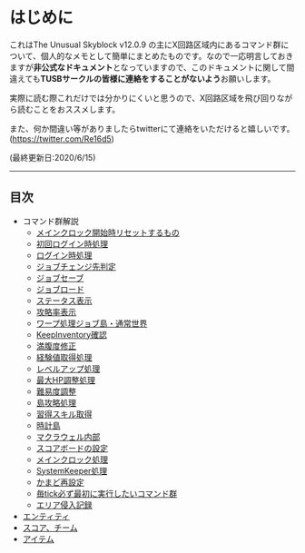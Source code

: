# はじめに

これはThe Unusual Skyblock v12.0.9 の主にX回路区域内にあるコマンド群について、個人的なメモとして簡単にまとめたものです。なので一応明言しておきますが**非公式なドキュメント**となっていますので、このドキュメントに関して間違えても**TUSBサークルの皆様に連絡をすることがないよう**お願いします。

実際に読む際これだけでは分かりにくいと思うので、X回路区域を飛び回りながら読むことをおススメします。

また、何か間違い等がありましたらtwitterにて連絡をいただけると嬉しいです。(<https://twitter.com/Re16d5>)

(最終更新日:2020/6/15)

---

## 目次

- コマンド群解説
  - [メインクロック開始時リセットするもの]
  - [初回ログイン時処理]
  - [ログイン時処理]
  - [ジョブチェンジ先判定]
  - [ジョブセーブ]
  - [ジョブロード]
  - [ステータス表示]
  - [攻略率表示]
  - [ワープ処理ジョブ島・通常世界]
  - [KeepInventory確認]
  - [満腹度修正]
  - [経験値取得処理]
  - [レベルアップ処理]
  - [最大HP調整処理]
  - [難易度調整]
  - [島攻略処理]
  - [習得スキル取得]
  - [時計島]
  - [マクラウェル内部]
  - [スコアボードの設定]
  - [メインクロック処理]
  - [SystemKeeper処理]
  - [かまど再設定]
  - [毎tick必ず最初に実行したいコマンド群]
  - [エリア侵入記録]
- [エンティティ](entity/TUSB_Analysis_Entity.html)
- [スコア、チーム](others/TUSB_Analysis_Data.html)
- [アイテム](others/TUSB_Analysis_Item.md)

[CommonGM]:/TUSB_Analysis/entity/TUSB_Analysis_Entity.html
[エンダーマイト]:/TUSB_Analysis/entity/TUSB_Analysis_Entity.html
[SystemKeeper]:/TUSB_Analysis/entity/TUSB_Analysis_Entity.html
[地下世界]:/TUSB_Analysis/entity/TUSB_Analysis_Entity.html
[クラウディア]:/TUSB_Analysis/entity/TUSB_Analysis_Entity.html
[テーブルマウンテン]:/TUSB_Analysis/entity/TUSB_Analysis_Entity.html
[ガリバーランド]:/TUSB_Analysis/entity/TUSB_Analysis_Entity.html
[トカルトコルデ]:/TUSB_Analysis/entity/TUSB_Analysis_Entity.html
[お試しセットの印玉]:/TUSB_Analysis/entity/TUSB_Analysis_Item.html
[ViewPoint(仮)]:/TUSB_Analysis/entity/TUSB_Analysis_Entity.html
[秒針]:/TUSB_Analysis/entity/TUSB_Analysis_Entity.html
[分針]:/TUSB_Analysis/entity/TUSB_Analysis_Entity.html
[時針]:/TUSB_Analysis/entity/TUSB_Analysis_Entity.html

[jobSave]:/TUSB_Analysis/others/TUSB_Analysis_Data.html
[jobLoad]:/TUSB_Analysis/others/TUSB_Analysis_Data.html

[お試しセットの印玉]:/TUSB_Analysis/others/TUSB_Analysis_Item.html

[メインクロック開始時リセットするもの]:./TUSB_Analysis/command/rest.html
[初回ログイン時処理]:/TUSB_Analysis/command/firstLoginProcessing.md
[ログイン時処理]:./TUSB_Analysis/command/loginProcessing.md
[ジョブチェンジ先判定]:/TUSB_Analysis/command/jobChangeJudgemnt.html
[ジョブセーブ]:/TUSB_Analysis/command/jobSave.html
[ジョブロード]:/TUSB_Analysis/command/jobLoad.html
[ステータス表示]:/TUSB_Analysis/command/statusDisplay.html
[攻略率表示]:/TUSB_Analysis/command/conquerDisplay.html
[ワープ処理ジョブ島・通常世界]:/TUSB_Analysis/command/warpProcessing.html
[KeepInventory確認]:/TUSB_Analysis/command/keepInventoryCheck.html
[満腹度修正]:/TUSB_Analysis/command/satietyFix.html
[経験値取得処理]:/TUSB_Analysis/command/expProcessing.html
[レベルアップ処理]:/TUSB_Analysis/command/leveliupProcessing.html
[最大HP調整処理]:/TUSB_Analysis/command/hpFix.html
[難易度調整]:/TUSB_Analysis/command/difficultyAdjustment.html
[島攻略処理]:/TUSB_Analysis/command/conquerProcessing.html
[習得スキル取得]:/TUSB_Analysis/command/jobChangeJudgement.html
[時計島]:/TUSB_Analysis/command/clockIslandProcessing.html
[マクラウェル内部]:/TUSB_Analysis/command/insideMcLawell.html
[スコアボードの設定]:/TUSB_Analysis/command/setScoreboard.html
[メインクロック処理]:/TUSB_Analysis/command/mainclockProcessing.html
[SystemKeeper処理]:/TUSB_Analysis/command/systemKeeperProcessing.html
[かまど再設定]:/TUSB_Analysis/command/furnaceProcessing.html
[毎tick必ず最初に実行したいコマンド群]:/TUSB_Analysis/command/runFirst.html
[エリア侵入記録]:/TUSB_Analysis/command/areaRecord.html
